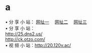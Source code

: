 # a
&#8226; 分 享 小 站：
<a href="http://25.dns2.us/d/" target="_blank">网址一</a>
　<a href="http://ck.otzo.com/dd/" target="_blank">网址二</a>
　<a href="http://20.120v.ac/read/go/8/" target="_blank">网址三</a>
　<br />
&#8226; 分 享 小 站：<br />
<a href="http://25.dns2.us/" target="_blank">http://25.dns2.us/</a><br />
<a href="http://ck.otzo.com/" target="_blank">http://ck.otzo.com/</a><br />
&#8226; 视 频 小 站：<a href="http://20.120v.ac/" target="_blank">http://20.120v.ac/</a><br />

